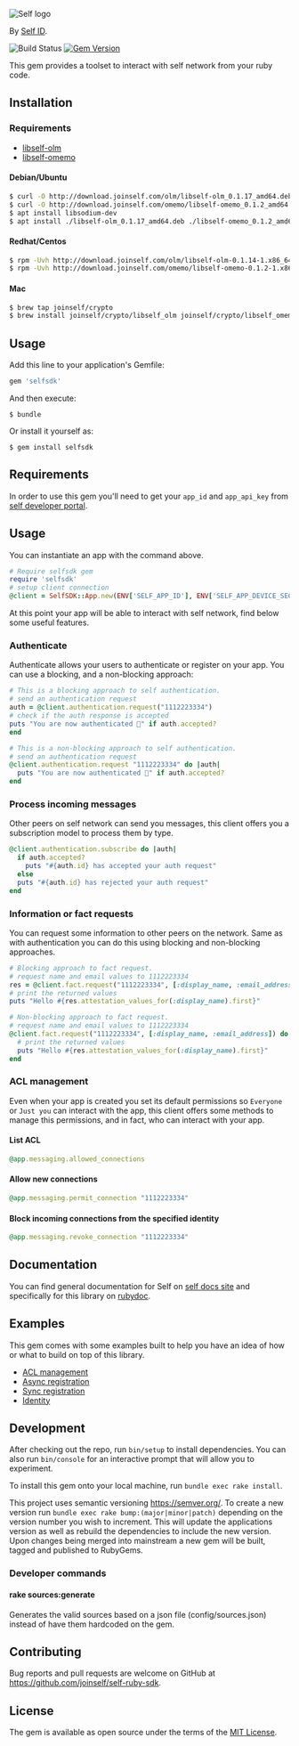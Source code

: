 ![Self logo](https://media-exp1.licdn.com/dms/image/C4E0BAQHiKfIfzq6P0w/company-logo_200_200/0?e=2159024400&v=beta&t=JDd8UXJlMG7AKpLNAP5nDYd75gQZT8E8s98xSc0jRO0)

By [Self ID](https://www.joinself.com/).

![Build Status](https://github.com/joinself/self-ruby-sdk/actions/workflows/ci.yml/badge.svg?branch=main)
[![Gem Version](https://badge.fury.io/rb/selfsdk.svg)](https://badge.fury.io/rb/selfsdk)

This gem provides a toolset to interact with self network from your ruby code.

## Installation

### Requirements

- [libself-olm](http://download.selfid.net/olm/libself-olm_0.1.17_amd64.deb)
- [libself-omemo](http://download.selfid.net/omemo/libself-omemo_0.1.2_amd64.deb)

#### Debian/Ubuntu
```sh
$ curl -O http://download.joinself.com/olm/libself-olm_0.1.17_amd64.deb
$ curl -O http://download.joinself.com/omemo/libself-omemo_0.1.2_amd64.deb
$ apt install libsodium-dev
$ apt install ./libself-olm_0.1.17_amd64.deb ./libself-omemo_0.1.2_amd64.deb
```

#### Redhat/Centos
```sh
$ rpm -Uvh http://download.joinself.com/olm/libself-olm-0.1.14-1.x86_64.rpm
$ rpm -Uvh http://download.joinself.com/omemo/libself-omemo-0.1.2-1.x86_64.rpm
```

#### Mac
```sh
$ brew tap joinself/crypto
$ brew install joinself/crypto/libself_olm joinself/crypto/libself_omemo joinself/crypto/flatbuffers
```

## Usage

Add this line to your application's Gemfile:

```ruby
gem 'selfsdk'
```

And then execute:

    $ bundle

Or install it yourself as:

    $ gem install selfsdk

## Requirements

In order to use this gem you'll need to get your `app_id` and `app_api_key` from [self developer portal](https://developer.self.net).

## Usage

You can instantiate an app with the command above.
```ruby
# Require selfsdk gem
require 'selfsdk'
# setup client connection
@client = SelfSDK::App.new(ENV['SELF_APP_ID'], ENV['SELF_APP_DEVICE_SECRET'], ENV['STORAGE_KEY'], ENV['STORAGE_DIR'])
```

At this point your app will be able to interact with self network, find below some useful features.

### Authenticate

Authenticate allows your users to authenticate or register on your app. You can use a blocking, and a non-blocking approach:

```ruby
# This is a blocking approach to self authentication.
# send an authentication request
auth = @client.authentication.request("1112223334")
# check if the auth response is accepted
puts "You are now authenticated 🤘" if auth.accepted?
end
```
```ruby
# This is a non-blocking approach to self authentication.
# send an authentication request
@client.authentication.request "1112223334" do |auth|
  puts "You are now authenticated 🤘" if auth.accepted?
end
```

### Process incoming messages

Other peers on self network can send you messages, this client offers you a subscription model to process them by type.
```ruby
@client.authentication.subscribe do |auth|
  if auth.accepted?
    puts "#{auth.id} has accepted your auth request"
  else
  puts "#{auth.id} has rejected your auth request"
end
```

### Information or fact requests

You can request some information to other peers on the network. Same as with authentication you can do this using blocking and non-blocking approaches.
```ruby
# Blocking approach to fact request.
# request name and email values to 1112223334
res = @client.fact.request("1112223334", [:display_name, :email_address])
# print the returned values
puts "Hello #{res.attestation_values_for(:display_name).first}"
```
```ruby
# Non-blocking approach to fact request.
# request name and email values to 1112223334
@client.fact.request("1112223334", [:display_name, :email_address]) do |res|
  # print the returned values
  puts "Hello #{res.attestation_values_for(:display_name).first}"
end
```

### ACL management

Even when your app is created you set its default permissions so `Everyone` or `Just you` can interact with the app, this client offers some methods to manage this permissions, and in fact, who can interact with your app.

#### List ACL
```ruby
@app.messaging.allowed_connections
```
#### Allow new connections
```ruby
@app.messaging.permit_connection "1112223334"
```
#### Block incoming connections from the specified identity
```ruby
@app.messaging.revoke_connection "1112223334"
```

## Documentation

You can find general documentation for Self on [self docs site](https://docs.joinself.com/) and specifically for this library on [rubydoc](https://www.rubydoc.info/gems/selfsdk/).

## Examples

This gem comes with some examples built to help you have an idea of how or what to build on top of this library.
- [ACL management](examples/acl.rb)
- [Async registration](examples/async_registration.rb)
- [Sync registration](examples/sync_registration.rb)
- [Identity](examples/identity.rb)

## Development

After checking out the repo, run `bin/setup` to install dependencies. You can also run `bin/console` for an interactive prompt that will allow you to experiment.

To install this gem onto your local machine, run `bundle exec rake install`.

This project uses semantic versioning https://semver.org/. To create a new version run `bundle exec rake bump:(major|minor|patch)` depending on the version number you wish to increment. This will update the applications version as well as rebuild the dependencies to include the new version. Upon changes being merged into mainstream a new gem will be built, tagged and published to RubyGems.

### Developer commands

#### rake sources:generate

Generates the valid sources based on a json file (config/sources.json) instead of have them hardcoded on the gem.


## Contributing

Bug reports and pull requests are welcome on GitHub at https://github.com/joinself/self-ruby-sdk.


## License

The gem is available as open source under the terms of the [MIT License](LICENSE).
